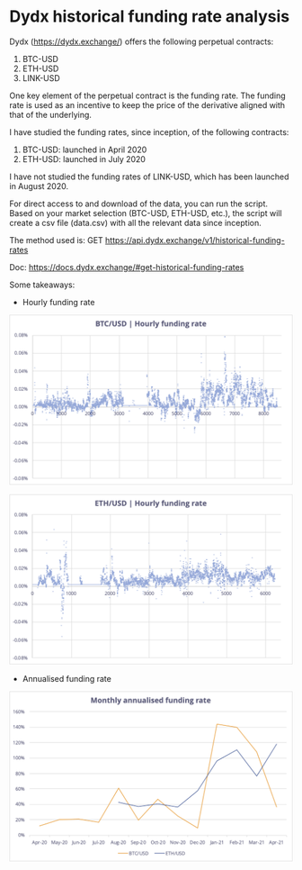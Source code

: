 # Dydx historical funding rate analysis #

Dydx (https://dydx.exchange/) offers the following perpetual contracts:
1. BTC-USD
2. ETH-USD
3. LINK-USD

One key element of the perpetual contract is the funding rate. The funding rate is used as an incentive to keep the price of the derivative aligned with that of the underlying.

I have studied the funding rates, since inception, of the following contracts:
1. BTC-USD: launched in April 2020
2. ETH-USD: launched in July 2020

I have not studied the funding rates of LINK-USD, which has been launched in August 2020.

For direct access to and download of the data, you can run the script. Based on your market selection (BTC-USD, ETH-USD, etc.), the script will create a csv file (data.csv) with all the relevant data since inception.  

The method used is: GET https://api.dydx.exchange/v1/historical-funding-rates

Doc: https://docs.dydx.exchange/#get-historical-funding-rates

Some takeaways:

* Hourly funding rate

![Alt text](https://raw.githubusercontent.com/TiGowa/dydx-funding-rate/master/btc-usd-funding-per-hour.png?raw=true "Optional Title")

![Alt text](https://raw.githubusercontent.com/TiGowa/dydx-funding-rate/master/eth-usd-funding-per-hour.png?raw=true "Optional Title")

* Annualised funding rate

![Alt text](https://raw.githubusercontent.com/TiGowa/dydx-funding-rate/master/annualised-funding.png?raw=true "Optional Title")
